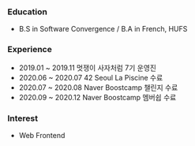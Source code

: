 ### Education
- B.S in Software Convergence / B.A in French, HUFS

### Experience
- 2019.01 ~ 2019.11 멋쟁이 사자처럼 7기 운영진
- 2020.06 ~ 2020.07 42 Seoul La Piscine 수료
- 2020.07 ~ 2020.08 Naver Boostcamp 챌린지 수료
- 2020.09 ~ 2020.12 Naver Boostcamp 멤버쉽 수료

### Interest
- Web Frontend
